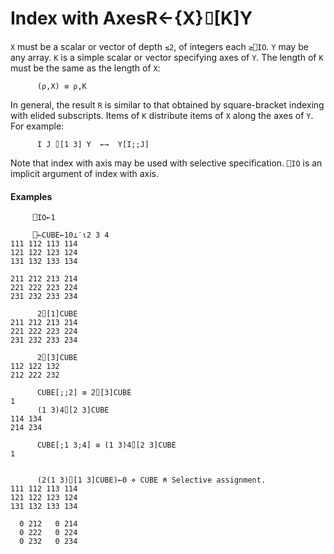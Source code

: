 




<h1 class="heading"><span class="name">Index with Axes</span><span class="command">R←{X}⌷[K]Y</span></h1>

`X` must be a scalar or vector of depth `≤2`, of integers each `≥⎕IO`. `Y` may be any array. `K` is a simple scalar or vector specifying axes of `Y`. The length of `K` must be the same as the length of `X`:
```apl
      (⍴,X) ≡ ⍴,K
```


In general, the result `R` is similar to that obtained by square-bracket indexing with elided subscripts. Items of `K` distribute items of `X` along the axes of `Y`. For example:
```apl
      I J ⌷[1 3] Y  ←→  Y[I;;J] 
```


Note that index with axis may be used with selective specification. `⎕IO` is an implicit argument of index with axis.


#### Examples
```apl
     ⎕IO←1
 
     ⎕←CUBE←10⊥¨⍳2 3 4
111 112 113 114
121 122 123 124
131 132 133 134
               
211 212 213 214
221 222 223 224
231 232 233 234
 
      2⌷[1]CUBE
211 212 213 214
221 222 223 224
231 232 233 234
 
      2⌷[3]CUBE
112 122 132
212 222 232
 
      CUBE[;;2] ≡ 2⌷[3]CUBE
1
      (1 3)4⌷[2 3]CUBE
114 134
214 234
 
      CUBE[;1 3;4] ≡ (1 3)4⌷[2 3]CUBE
1
      
```
```apl
      (2(1 3)⌷[1 3]CUBE)←0 ⋄ CUBE ⍝ Selective assignment.
111 112 113 114
121 122 123 124
131 132 133 134
               
  0 212   0 214
  0 222   0 224
  0 232   0 234
```


